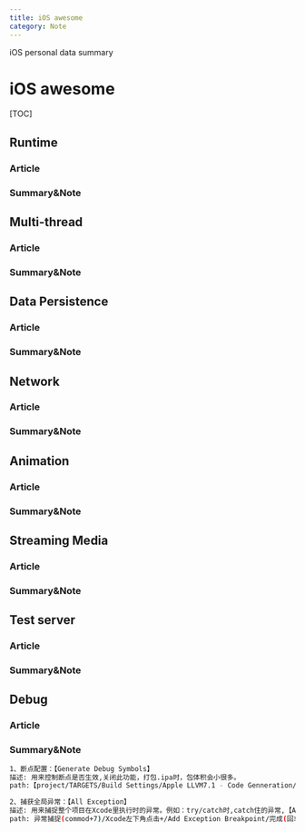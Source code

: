 ```yaml
---
title: iOS awesome
category: Note
---
```


iOS personal data summary

<!--more-->

# iOS awesome
[TOC]
## Runtime
### Article
### Summary&Note

## Multi-thread
### Article
### Summary&Note

## Data Persistence
### Article
### Summary&Note

## Network
### Article
### Summary&Note

## Animation
### Article
### Summary&Note

## Streaming Media
### Article
### Summary&Note

## Test server
### Article
### Summary&Note

## Debug
### Article
### Summary&Note

```bash
1、断点配置：【Generate Debug Symbols】     
描述: 用来控制断点是否生效,关闭此功能，打包.ipa时，包体积会小很多。    
path:【project/TARGETS/Build Settings/Apple LLVM7.1 - Code Genneration/Generate Debug Symbols】    
```    

```bash
2、捕获全局异常：【All Exception】    
描述: 用来捕捉整个项目在Xcode里执行时的异常。例如：try/catch时,catch住的异常,【All Exception】可以直接定位到具体位置。     
path: 异常捕捉(commod+7)/Xcode左下角点击+/Add Exception Breakpoint/完成(回车键)  
```



